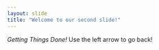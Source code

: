 ```yaml
---
layout: slide
title: "Welcome to our second slide!"
---
```

*Getting Things Done!*
Use the left arrow to go back!
